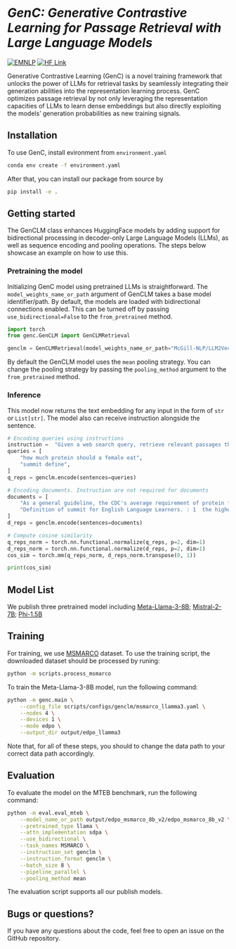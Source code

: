 # *GenC: Generative Contrastive Learning for Passage Retrieval with Large Language Models*

[![EMNLP](https://img.shields.io/badge/EMNLP-2024-b31b1b.svg)](https://arxiv.org/)
[![HF Link](https://img.shields.io/badge/HF%20Models-GenC-FFD21E.svg)](https://huggingface.co/Hieuman/GenC-LlaMa)

Generative Contrastive Learning (GenC) is a novel training framework that unlocks the power of LLMs for retrieval tasks by seamlessly integrating their generation abilities into the representation learning process. GenC optimizes passage retrieval by not only leveraging the representation capacities of LLMs to learn dense embeddings but also directly exploiting the models’ generation probabilities as new training signals.

## Installation
To use GenC, install evironment from ```environment.yaml```
```bash
conda env create -f environment.yaml
```

After that, you can install our package from source by
```bash
pip install -e .
```

## Getting started
The GenCLM class enhances HuggingFace models by adding support for bidirectional processing in decoder-only Large Language Models (LLMs), as well as sequence encoding and pooling operations. The steps below showcase an example on how to use this.

### Pretraining the model
Initializing GenC model using pretrained LLMs is straightforward. The `model_weights_name_or_path` argument of GenCLM takes a base model identifier/path. By default, the models are loaded with bidirectional connections enabled. This can be turned off by passing `use_bidirectional=False` to the `from_pretrained` method.

```python
import torch
from genc.GenCLM import GenCLMRetrieval

genclm = GenCLMRetrieval(model_weights_name_or_path="McGill-NLP/LLM2Vec-Meta-Llama-3-8B-Instruct-mntp",)
```
By default the GenCLM model uses the `mean` pooling strategy. You can change the pooling strategy by passing the `pooling_method` argument to the `from_pretrained` method.

### Inference
This model now returns the text embedding for any input in the form of `str` or `List[str]`. The model also can receive instruction alongside the sentence.

```python
# Encoding queries using instructions
instruction =  "Given a web search query, retrieve relevant passages that answer the query:"
queries = [
    "how much protein should a female eat",
    "summit define",
]
q_reps = genclm.encode(sentences=queries)

# Encoding documents. Instruction are not required for documents
documents = [
    "As a general guideline, the CDC's average requirement of protein for women ages 19 to 70 is 46 grams per day. But, as you can see from this chart, you'll need to increase that if you're expecting or training for a marathon. Check out the chart below to see how much protein you should be eating each day.",
    "Definition of summit for English Language Learners. : 1  the highest point of a mountain : the top of a mountain. : 2  the highest level. : 3  a meeting or series of meetings between the leaders of two or more governments.",
]
d_reps = genclm.encode(sentences=documents)

# Compute cosine similarity
q_reps_norm = torch.nn.functional.normalize(q_reps, p=2, dim=1)
d_reps_norm = torch.nn.functional.normalize(d_reps, p=2, dim=1)
cos_sim = torch.mm(q_reps_norm, d_reps_norm.transpose(0, 1))

print(cos_sim)
```

## Model List

We publish three pretrained model including [Meta-Llama-3-8B](https://huggingface.co/Hieuman/GenC-LlaMa); [Mistral-2-7B](https://huggingface.co/Hieuman/GenC-Mistral); [Phi-1.5B](https://huggingface.co/Hieuman/GenC-Phi1.5)


## Training 
For training, we use [MSMARCO](https://huggingface.co/datasets/BeIR/msmarco) dataset. To use the training script, the downloaded dataset should be processed by runing:
```bash
python -m scripts.process_msmarco
```

To train the Meta-Llama-3-8B model, run the following command:

```bash
python -m genc.main \
    --config_file scripts/configs/genclm/msmarco_llamma3.yaml \
    --nodes 4 \
    --devices 1 \
    --mode edpo \
    --output_dir output/edpo_llamma3
```

Note that, for all of these steps, you should to change the data path to your correct data path accordingly.


## Evaluation 
To evaluate the model on the MTEB benchmark, run the following command:
```bash
python -m eval.eval_mteb \
    --model_name_or_path output/edpo_msmarco_8b_v2/edpo_msmarco_8b_v2 \
    --pretrained_type llama \
    --attn_implementation sdpa \
    --use_bidirectional \
    --task_names MSMARCO \
    --instruction_set genclm \
    --instruction_format genclm \
    --batch_size 8 \
    --pipeline_parallel \
    --pooling_method mean 
```

The evaluation script supports all our publish models.

## Bugs or questions?
If you have any questions about the code, feel free to open an issue on the GitHub repository.

